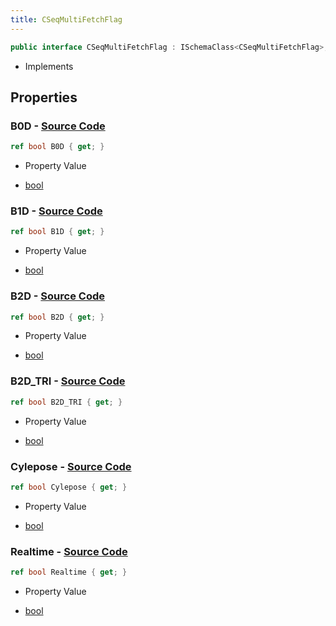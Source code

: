 ```yaml
---
title: CSeqMultiFetchFlag
---
```


```csharp
public interface CSeqMultiFetchFlag : ISchemaClass<CSeqMultiFetchFlag>, ISchemaField, ISchemaClass, INativeHandle
```

- Implements

## Properties

### **B0D** - [Source Code](https://github.com/swiftly-solution/swiftlys2/blob/main/managed/src/SwiftlyS2.Generated/Schemas/Interfaces/CSeqMultiFetchFlag.cs#L20)

```csharp
ref bool B0D { get; }
```

- Property Value

- [bool](https://learn.microsoft.com/dotnet/api/system.boolean)

### **B1D** - [Source Code](https://github.com/swiftly-solution/swiftlys2/blob/main/managed/src/SwiftlyS2.Generated/Schemas/Interfaces/CSeqMultiFetchFlag.cs#L22)

```csharp
ref bool B1D { get; }
```

- Property Value

- [bool](https://learn.microsoft.com/dotnet/api/system.boolean)

### **B2D** - [Source Code](https://github.com/swiftly-solution/swiftlys2/blob/main/managed/src/SwiftlyS2.Generated/Schemas/Interfaces/CSeqMultiFetchFlag.cs#L24)

```csharp
ref bool B2D { get; }
```

- Property Value

- [bool](https://learn.microsoft.com/dotnet/api/system.boolean)

### **B2D_TRI** - [Source Code](https://github.com/swiftly-solution/swiftlys2/blob/main/managed/src/SwiftlyS2.Generated/Schemas/Interfaces/CSeqMultiFetchFlag.cs#L26)

```csharp
ref bool B2D_TRI { get; }
```

- Property Value

- [bool](https://learn.microsoft.com/dotnet/api/system.boolean)

### **Cylepose** - [Source Code](https://github.com/swiftly-solution/swiftlys2/blob/main/managed/src/SwiftlyS2.Generated/Schemas/Interfaces/CSeqMultiFetchFlag.cs#L18)

```csharp
ref bool Cylepose { get; }
```

- Property Value

- [bool](https://learn.microsoft.com/dotnet/api/system.boolean)

### **Realtime** - [Source Code](https://github.com/swiftly-solution/swiftlys2/blob/main/managed/src/SwiftlyS2.Generated/Schemas/Interfaces/CSeqMultiFetchFlag.cs#L16)

```csharp
ref bool Realtime { get; }
```

- Property Value

- [bool](https://learn.microsoft.com/dotnet/api/system.boolean)

